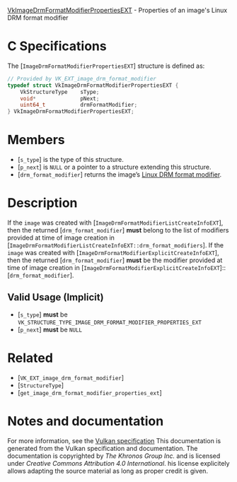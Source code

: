 [VkImageDrmFormatModifierPropertiesEXT](https://www.khronos.org/registry/vulkan/specs/1.3-extensions/man/html/VkImageDrmFormatModifierPropertiesEXT.html) - Properties of an image's Linux DRM format modifier

# C Specifications
The [`ImageDrmFormatModifierPropertiesEXT`] structure is defined as:
```c
// Provided by VK_EXT_image_drm_format_modifier
typedef struct VkImageDrmFormatModifierPropertiesEXT {
    VkStructureType    sType;
    void*              pNext;
    uint64_t           drmFormatModifier;
} VkImageDrmFormatModifierPropertiesEXT;
```

# Members
- [`s_type`] is the type of this structure.
- [`p_next`] is `NULL` or a pointer to a structure extending this structure.
- [`drm_format_modifier`] returns the image’s [Linux DRM format modifier](https://www.khronos.org/registry/vulkan/specs/1.3-extensions/html/vkspec.html#glossary-drm-format-modifier).

# Description
If the `image` was created with
[`ImageDrmFormatModifierListCreateInfoEXT`], then the returned
[`drm_format_modifier`] **must**  belong to the list of modifiers provided at
time of image creation in
[`ImageDrmFormatModifierListCreateInfoEXT::drm_format_modifiers`].
If the `image` was created with
[`ImageDrmFormatModifierExplicitCreateInfoEXT`], then the returned
[`drm_format_modifier`] **must**  be the modifier provided at time of image
creation in
[`ImageDrmFormatModifierExplicitCreateInfoEXT`]::[`drm_format_modifier`].
## Valid Usage (Implicit)
-  [`s_type`] **must**  be `VK_STRUCTURE_TYPE_IMAGE_DRM_FORMAT_MODIFIER_PROPERTIES_EXT`
-  [`p_next`] **must**  be `NULL`

# Related
- [`VK_EXT_image_drm_format_modifier`]
- [`StructureType`]
- [`get_image_drm_format_modifier_properties_ext`]

# Notes and documentation
For more information, see the [Vulkan specification](https://www.khronos.org/registry/vulkan/specs/1.3-extensions/html/vkspec.html)
This documentation is generated from the Vulkan specification and documentation.
The documentation is copyrighted by *The Khronos Group Inc.* and is licensed under *Creative Commons Attribution 4.0 International*.
his license explicitely allows adapting the source material as long as proper credit is given.
        